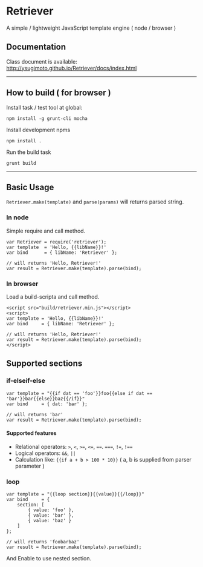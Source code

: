 Retriever
=========

A simple / lightweight JavaScript template engine ( node / browser )

## Documentation

Class document is available: http://ysugimoto.github.io/Retriever/docs/index.html

---

## How to build ( for browser )

Install task / test tool at global:

```
npm install -g grunt-cli mocha
```

Install development npms

```
npm install .
```

Run the build task

```
grunt build
```

---

## Basic Usage

`Retriever.make(template)` and `parse(params)` will returns parsed string.

### In node

Simple require and call method.

```
var Retriever = require('retriever');
var template  = 'Hello, {{libName}}!'
var bind      = { libName: 'Retriever' };

// will returns 'Hello, Retriever!'
var result = Retriever.make(template).parse(bind);
```

### In browser

Load a build-scripta and call method.

```
<script src="build/retriever.min.js"></script>
<script>
var template = 'Hello, {{libName}}!'
var bind     = { libName: 'Retriever' };

// will returns 'Hello, Retriever!'
var result = Retriever.make(template).parse(bind);
</script>
```

## Supported sections

### if-elseif-else

```
var template = "{{if dat == 'foo'}}foo{{else if dat == 'bar'}}bar{{else}}baz{{/if}}"
var bind     = { dat: 'bar' };

// will returns 'bar'
var result = Retriever.make(template).parse(bind);
```

#### Supported features

- Relational operators: `>`, `<`, `>=`, `<=`, `==`. `===`, `!=`, `!==`
- Logical operators: `&&`, `||`
- Calculation like: `{{if a + b > 100 * 10}}` ( a, b is supplied from parser parameter )

### loop

```
var template = "{{loop section}}{{value}}{{/loop}}"
var bind     = {
    section: [
        { value: 'foo' },
        { value: 'bar' },
        { value: 'baz' }
    ]
};

// will returns 'foobarbaz'
var result = Retriever.make(template).parse(bind);
```

And Enable to use nested section.


